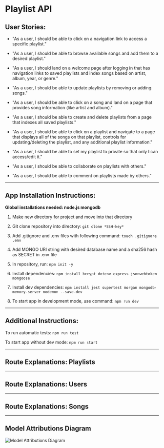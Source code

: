 # Playlist API 

## User Stories:

+ "As a user, I should be able to click on a navigation link to access a specific playlist."

+ "As a user, I should be able to browse available songs and add them to a desired playlist."

+ "As a user, I should land on a welcome page after logging in that has navigation links to saved playlists and index songs based on artist, album, year, or genre."

+ "As a user, I should be able to update playlists by removing or adding songs."

+ "As a user, I should be able to click on a song and land on a page that provides song information (like artist and album)."

+ "As a user, I should be able to create and delete playlists from a page that indexes all saved playlists."

+ "As a user, I should be able to click on a playlist and navigate to a page that displays all of the songs on that playlist, controls for updating/deleting the playlist, and any additional playlist information."

+ "As a user, I should be able to set my playlist to private so that only I can access/edit it."

+ "As a user, I should be able to collaborate on playlists with others."

+ "As a user, I should be able to comment on playlists made by others."

---

## App Installation Instructions:

**Global installations needed: node.js mongodb**

1. Make new directory for project and move into that directory

2. Git clone repository into directory: ``` git clone *SSH-key* ```

3. Add .gitignore and .env files with following command: ``` touch .gitignore .env ```

4. Add MONGO URI string with desired database name and a sha256 hash as SECRET in .env file

5. In repository, run: ``` npm init -y ```

6. Install dependencies: ``` npm install bcrypt dotenv express jsonwebtoken mongoose ```

7. Install dev dependencies: ``` npm install jest supertest morgan mongodb-memory-server nodemon --save-dev ```

8. To start app in development mode, use command: ``` npm run dev ```

---

## Additional Instructions:

To run automatic tests: ``` npm run test ```

To start app without dev mode: ``` npm run start ```

---

## Route Explanations: Playlists

---

## Route Explanations: Users

---

## Route Explanations: Songs

---

## Model Attributions Diagram

![Model Attributions Diagram](https://i.imgur.com/dRAQSbY.png)